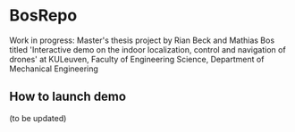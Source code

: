 # BosRepo
Work in progress:
Master's thesis project by Rian Beck and Mathias Bos titled
'Interactive demo on the indoor localization, control and navigation of drones' 
at KULeuven, Faculty of Engineering Science, Department of Mechanical Engineering

## How to launch demo
(to be updated)
